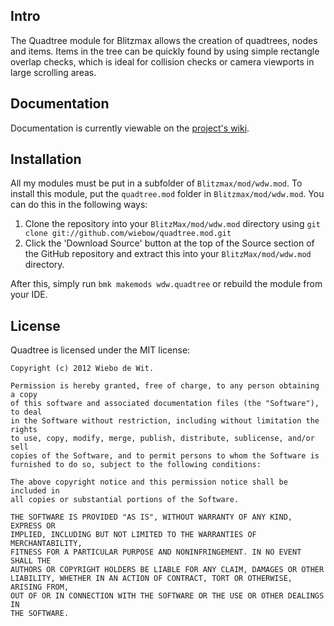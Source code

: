 Intro
-------------------------------------------------------------------------------

The Quadtree module for Blitzmax allows the creation of quadtrees, nodes and items.
Items in the tree can be quickly found by using simple rectangle overlap checks, which is ideal for collision checks or camera viewports in large scrolling areas.

Documentation
-------------------------------------------------------------------------------

Documentation is currently viewable on the [project's wiki](http://wiki.github.com/wiebow/quadtree.mod/).

Installation
-------------------------------------------------------------------------------

All my modules must be put in a subfolder of `Blitzmax/mod/wdw.mod`.
To install this module, put the `quadtree.mod` folder in `Blitzmax/mod/wdw.mod`. You can do this in the following ways:

1. Clone the repository into your `BlitzMax/mod/wdw.mod` directory using `git clone git://github.com/wiebow/quadtree.mod.git`
2. Click the 'Download Source' button at the top of the Source section of the GitHub repository and extract this into your `BlitzMax/mod/wdw.mod` directory.

After this, simply run `bmk makemods wdw.quadtree` or rebuild the module from your IDE.

License
-------------------------------------------------------------------------------

Quadtree is licensed under the MIT license:

    Copyright (c) 2012 Wiebo de Wit.

    Permission is hereby granted, free of charge, to any person obtaining a copy
    of this software and associated documentation files (the "Software"), to deal
    in the Software without restriction, including without limitation the rights
    to use, copy, modify, merge, publish, distribute, sublicense, and/or sell
    copies of the Software, and to permit persons to whom the Software is
    furnished to do so, subject to the following conditions:

    The above copyright notice and this permission notice shall be included in
    all copies or substantial portions of the Software.

    THE SOFTWARE IS PROVIDED "AS IS", WITHOUT WARRANTY OF ANY KIND, EXPRESS OR
    IMPLIED, INCLUDING BUT NOT LIMITED TO THE WARRANTIES OF MERCHANTABILITY,
    FITNESS FOR A PARTICULAR PURPOSE AND NONINFRINGEMENT. IN NO EVENT SHALL THE
    AUTHORS OR COPYRIGHT HOLDERS BE LIABLE FOR ANY CLAIM, DAMAGES OR OTHER
    LIABILITY, WHETHER IN AN ACTION OF CONTRACT, TORT OR OTHERWISE, ARISING FROM,
    OUT OF OR IN CONNECTION WITH THE SOFTWARE OR THE USE OR OTHER DEALINGS IN
    THE SOFTWARE.
